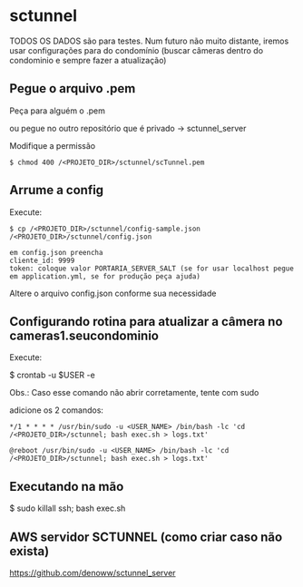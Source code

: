 # sctunnel

TODOS OS DADOS são para testes. Num futuro não muito distante, iremos usar configurações para do condomínio (buscar câmeras dentro do condominio e sempre fazer a atualização)

## Pegue o arquivo .pem

Peça para alguém o .pem 

ou pegue no outro repositório que é privado -> sctunnel_server

Modifique a permissão

```
$ chmod 400 /<PROJETO_DIR>/sctunnel/scTunnel.pem
```

## Arrume a config

Execute:

```
$ cp /<PROJETO_DIR>/sctunnel/config-sample.json /<PROJETO_DIR>/sctunnel/config.json
```

```
em config.json preencha
cliente_id: 9999
token: coloque valor PORTARIA_SERVER_SALT (se for usar localhost pegue em application.yml, se for produção peça ajuda)
```

Altere o arquivo config.json conforme sua necessidade

## Configurando rotina para atualizar a câmera no cameras1.seucondominio

Execute:

$ crontab -u $USER -e

Obs.: Caso esse comando não abrir corretamente, tente com sudo

adicione os 2 comandos:

`*/1 * * * * /usr/bin/sudo -u <USER_NAME> /bin/bash -lc 'cd /<PROJETO_DIR>/sctunnel; bash exec.sh > logs.txt'`

`@reboot /usr/bin/sudo -u <USER_NAME> /bin/bash -lc 'cd /<PROJETO_DIR>/sctunnel; bash exec.sh > logs.txt'`


## Executando na mão

$ sudo killall ssh; bash exec.sh

## AWS servidor SCTUNNEL (como criar caso não exista)

https://github.com/denoww/sctunnel_server


